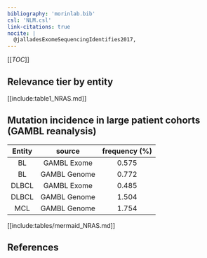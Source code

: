 ```yaml
---
bibliography: 'morinlab.bib'
csl: 'NLM.csl'
link-citations: true
nocite: |
  @jalladesExomeSequencingIdentifies2017, 
---
```


[[_TOC_]]




## Relevance tier by entity

[[include:table1_NRAS.md]]


## Mutation incidence in large patient cohorts (GAMBL reanalysis)

|Entity|source |frequency (%)|
|:------:|:----:|:----:|
|BL|GAMBL Exome |0.575 |
|BL|GAMBL Genome |0.772 |
|DLBCL|GAMBL Exome |0.485 |
|DLBCL|GAMBL Genome |1.504 |
|MCL|GAMBL Genome |1.754 |


[[include:tables/mermaid_NRAS.md]]

## References


